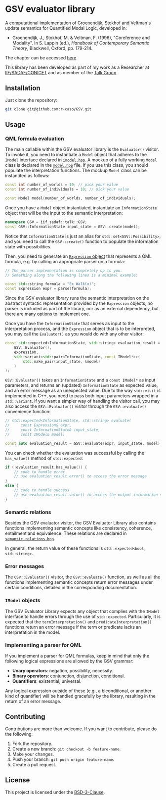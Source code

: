 # GSV evaluator library

A computational implementation of Groenendijk, Stokhof and Veltman's update semantics for Quantified Modal Logic, developed in:

- Groenendijk, J., Stokhof, M. & Veltman, F. (1996), "Coreference and Modality". In S. Lappin (ed.), *Handbook of
Contemporary Semantic Theory*, Blackwell, Oxford, pp. 179-214.

The chapter can be accessed [here](https://stokhof.org/wp-content/uploads/2017/06/groenendijk-stokhof-veltman_cmcmsd.pdf).

This library has been developed as part of my work as a Researcher at [IIF/SADAF/CONICET](https://iif.conicet.gov.ar/?lan=en) and as member of the [Talk Group](https://talk-group.org/).

## Installation

Just clone the repository:
```bash
git clone git@github.com:r-caso/GSV.git
```

## Usage

### QML formula evaluation

The main callable within the GSV evaluator library is the `Evaluator()` visitor. To invoke it, you need to instantiate a `Model` object that adheres to the `IModel` interface declared in [``imodel.hpp``](GSV/include/interfaces/imodel.hpp). A mockup of a fully working `Model` class is declared in the [`model.hpp`](third_party/semantics/model.hpp) file. If you use this class, you should populate the interpretation functions. The mockup `Model` class can be instantited as follows:

```c++
const int number_of_worlds = 10; // pick your value
const int number_of_individuals = 10; // pick your value

const Model model(number_of_worlds, number_of_individuals);
```

Once you have a `Model` object instantiated, instantiate an `InformationState` object that will be the input to the semantic interpretation:

```c++
namespace GSV = iif_sadaf::talk::GSV;
const GSV::InformationState input_state = GSV::create(model);
```
Notice that `InformationState` is just an alias for `std::set<GSV::Possibility>`, and you need to call the `GSV::create()` function to populate the information state with possibilities.

Then, you need to generate an [`Expression` object](third_party/syntax/expression.hpp) that represents a QML formula, e.g. by calling an appropriate parser on a formula:

```c++
// The parser implementation is completely up to you.
// Something along the following lines is a minimal example:

const std::string formula = "Ex Walk(x)";
const Expression expr = parse(formula);
```

Since the GSV evaluator library runs the semantic interpretation on the abstract syntactic representation provided by the `Expression` objects, no parser is included as part of the library, nor as an external dependency, but there are many options to implement one.

Once you have the `InformationState` that serves as input to the interpretation process, and the `Expression` object that is to be interpreted, you may call the `Evaluator()` as you would do with any other visitor:

```c++
const std::expected<InformationState, std::string> evaluation_result = std::visit(
    GSV::Evaluator(),
    expression,
    std::variant<std::pair<InformationState, const IModel*>>(
        std::make_pair(input_state, &model)
    )
);
```

`GSV::Evaluator()` takes an `InformationState` and a `const IModel*` as input parameters, and returns an (updated) `InformationState` as expected value, and an error message as an unexpected value. Due to the way `std::visit` is implemented in C++, you need to pass both input parameters wrapped in a `std::variant`. If you want a simpler way of handling the visitor call, you may also access the `GSV::Evaluator()` visitor through the `GSV::evaluate()` convenience function:

```c++
// std::expected<InformationState, std::string> evaluate(
//     const Expression& expr,
//     const InformationState& input_state,
//     const IModel& model)

const auto evaluation_result = GSV::evaluate(expr, input_state, model);
```
You can check whether the evaluation was successful by calling the `has_value()` method of `std::expected`:

```c++
if (!evaluation_result.has_value()) {
    // code to handle error
    // use evaluation_result.error() to access the error message
}
else {
    // code to handle success
    // use evaluation_result.value() to access the output information state
}
```

### Semantic relations

Besides the GSV evaluator visitor, the GSV Evaluator Library also contains functions implementing semantic concepts like consistency, coherence, entailment and equivalence. These relations are declared in [`semantic_relations.hpp`](GSV/include/semantic_relations.hpp).

In general, the return value of these functions is `std::expected<bool, std::string>`.

### Error messages

The `GSV::Evaluator()` visitor, the `GSV::evaluate()` function, as well as all the functions implementing semantic concepts return error messages under certain conditions, detailed in the corresponding documentation.

### `IModel` objects

The GSV Evaluator Library expects any object that complies with the `IModel` interface to handle errors through the use of `std::expected`. Particularly, it is expected that the `termInterpretation()` and `predicateInterpretation()` functions return an error message if the term or predicate lacks an interpretation in the model.

### Implementing a parser for QML

If you implement a parser for QML formulas, keep in mind that only the following logical expressions are allowed by the GSV grammar:

- **Unary operators**: negation, possibility, necessity.
- **Binary operators**: conjunction, disjunction, conditional.
- **Quantifiers**: existential, universal.

Any logical expression outside of these (e.g., a biconditional, or another kind of quantifier) will be handled gracefully by the library, resulting in the return of an error message.

## Contributing

Contributions are more than welcome. If you want to contribute, please do the following:

1. Fork the repository.
2. Create a new branch: `git checkout -b feature-name`.
3. Make your changes.
4. Push your branch: `git push origin feature-name`.
5. Create a pull request.

## License
This project is licensed under the [BSD-3-Clause](LICENSE).